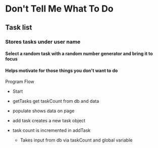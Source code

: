 # Don't Tell Me What To Do
## Task list
### Stores tasks under user name
#### Select a random task with a random number generator and bring it to focus
#### Helps motivate for those things you don't want to do


Program Flow
 - Start
 
 - getTasks get taskCount from db and data
 
 - populate shows data on page

 - add task creates a new task object

 - task count is incremented in addTask
 
    - Takes input from db via taskCount and global variable